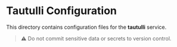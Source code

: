 # Tautulli Configuration

This directory contains configuration files for the **tautulli** service.

> ⚠️ Do not commit sensitive data or secrets to version control.

